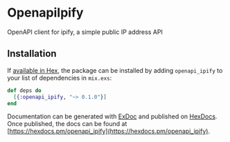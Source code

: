 # OpenapiIpify

OpenAPI client for ipify, a simple public IP address API

## Installation

If [available in Hex](https://hex.pm/docs/publish), the package can be installed
by adding `openapi_ipify` to your list of dependencies in `mix.exs`:

```elixir
def deps do
  [{:openapi_ipify, "~> 0.1.0"}]
end
```

Documentation can be generated with [ExDoc](https://github.com/elixir-lang/ex_doc)
and published on [HexDocs](https://hexdocs.pm). Once published, the docs can
be found at [https://hexdocs.pm/openapi_ipify](https://hexdocs.pm/openapi_ipify).
